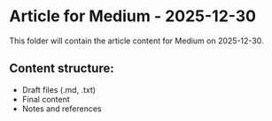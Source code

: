 # Article for Medium - 2025-12-30

This folder will contain the article content for Medium on 2025-12-30.

## Content structure:
- Draft files (.md, .txt)
- Final content
- Notes and references
